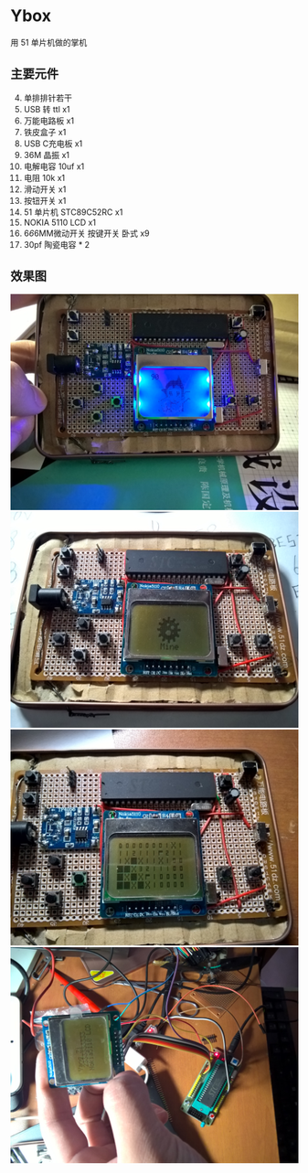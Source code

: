 # Ybox
用 51 单片机做的掌机

## 主要元件
4. 单排排针若干
1. USB 转 ttl x1
1. 万能电路板 x1
2. 铁皮盒子 x1
1. USB C充电板 x1
1. 36M 晶振 x1
1. 电解电容 10uf x1
1. 电阻 10k x1
1. 滑动开关 x1
1. 按钮开关 x1
1. 51 单片机 STC89C52RC x1
2. NOKIA 5110 LCD x1
3. 6*6*6MM微动开关 按键开关 卧式 x9
3. 30pf 陶瓷电容 * 2

## 效果图
![](./pics/1.jpg)
![](./pics/2.jpg)
![](./pics/3.jpg)
![](./pics/0.jpg)
